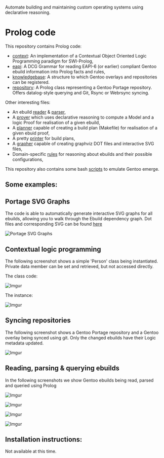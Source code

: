Automate building and maintaining custom operating systems using declarative reasoning.

# Prolog code 

This repository contains Prolog code:

- [context](Source/context.pl): An implementation of a Contextual Object Oriented Logic Programming paradigm for SWI-Prolog,
- [eapi](Source/eapi.pl): A DCG Grammar for reading EAPI-6 (or earlier) compliant Gentoo ebuild information into Prolog facts and rules,
- [knowledgebase](Source/knowledgebase.pl): A structure to which Gentoo overlays and repositories can be registered. 
- [repository](Source/repository.pl): A Prolog class representing a Gentoo Portage repository. Offers datalog-style querying and Git, Rsync or Webrsync syncing.

Other interesting files: 
- An ebuild [reader](Source/reader.pl) & [parser](Source/parser.pl), 
- A [prover](Source/prover.pl) which uses declarative reasoning to compute a Model and a logic Proof for realisation of a given ebuild,
- A [planner](Source/planner.pl) capable of creating a build plan (Makefile) for realisation of a given ebuid proof,
- A pretty [printer](Source/printer.pl) for build plans,
- A [grapher](Source/grapher.pl) capable of creating graphviz DOT files and interactive SVG files,
- Domain-specific [rules](Source/rules.pl) for reasoning about ebuilds and their possible configurations, 

This repository also contains some bash [scripts](.bash_profile) to emulate Gentoo emerge.

## Some examples: 

## Portage SVG Graphs

The code is able to automatically generate interactive SVG graphs for all ebuilds, allowing you to walk
through the Ebuild dependency graph. Dot files and corresponding SVG can be found [here](https://www.github.com/pvdabeel/portage-svg)

![Portage SVG Graphs](https://i.imgur.com/WhuEGxx.png)


## Contextual logic programming 

The following screenshot shows a simple 'Person' class being instantiated. Private data member can be set and retrieved, but not accessed 
directly. 

The class code:

![Imgur](https://i.imgur.com/MRZwVUS.png)

The instance:

![Imgur](https://i.imgur.com/O7Luag9.png)


## Syncing repositories

The following screenshot shows a Gentoo Portage repository and a Gentoo overlay being synced using git. Only the changed ebuilds have their 
Logic metadata updated. 

![Imgur](https://i.imgur.com/HNp6QYD.png)


## Reading, parsing & querying ebuilds 

In the following screenshots we show Gentoo ebuilds being read, parsed and queried using Prolog

![Imgur](https://i.imgur.com/jHNSVdl.png)

![Imgur](https://i.imgur.com/oGplVXX.png)

![Imgur](https://i.imgur.com/wWAdjXn.png)

![Imgur](https://i.imgur.com/yVED5fZ.png)


## Installation instructions: 

Not available at this time.
